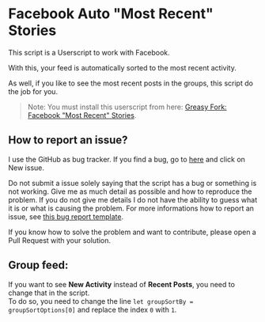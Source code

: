 # Facebook Auto "Most Recent" Stories

This script is a Userscript to work with Facebook.

With this, your feed is automatically sorted to the most recent activity.

As well, if you like to see the most recent posts in the groups, this script do the job for you.

> Note: You must install this userscript from here: [Greasy Fork: Facebook \"Most Recent\" Stories](https://greasyfork.org/en/scripts/382099-facebook-auto-most-recent-stories "Facebook \"Most Recent\" Stories").

## How to report an issue?
I use the GitHub as bug tracker. If you find a bug, go to [here](https://github.com/Mettafox/Facebook-Userscript/issues "Facebook-Userscript bug tracker") and click on New issue.

Do not submit a issue solely saying that the script has a bug or something is not working. Give me as much detail as possible and how to reproduce the problem. If you do not give me details I do not have the ability to guess what it is or what is causing the problem. For more informations how to report an issue, see [this bug report template](https://github.com/Mettafox/Facebook-Userscript/blob/master/bug_report.md "bug_report.md").

If you know how to solve the problem and want to contribute, please open a Pull Request with your solution.

## Group feed: ## 
If you want to see **New Activity** instead of **Recent Posts**, you need to change that in the script.   
To do so, you need to change the line `let groupSortBy = groupSortOptions[0]` and replace the index `0` with `1`.
